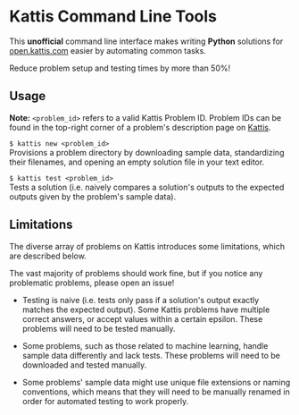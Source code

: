 # Kattis Command Line Tools
This **unofficial** command line interface makes writing **Python** solutions 
for [open.kattis.com](open.kattis.com) easier by automating common tasks.

Reduce problem setup and testing times by more than 50%!

## Usage

**Note:** `<problem_id>` refers to a valid Kattis Problem ID. Problem IDs can be 
found in the top-right corner of a problem's description page on 
[Kattis](open.kattis.com).

`$ kattis new <problem_id>`  
Provisions a problem directory by downloading sample data, standardizing their 
filenames, and opening an empty solution file in your text editor.

`$ kattis test <problem_id>`  
Tests a solution (i.e. naively compares a solution's outputs to the expected 
outputs given by the problem's sample data).

## Limitations

The diverse array of problems on Kattis introduces some limitations, which are 
described below.

The vast majority of problems should work fine, but if you notice any 
problematic problems, please open an issue!

- Testing is naive (i.e. tests only pass if a solution's output exactly matches 
the expected output). Some Kattis problems have multiple correct answers, or 
accept values within a certain epsilon. These problems will need to be tested 
manually.

- Some problems, such as those related to machine learning, handle sample data 
differently and lack tests. These problems will need to be downloaded and tested 
manually.

- Some problems' sample data might use unique file extensions or naming
conventions, which means that they will need to be manually renamed in order for 
automated testing to work properly. 
